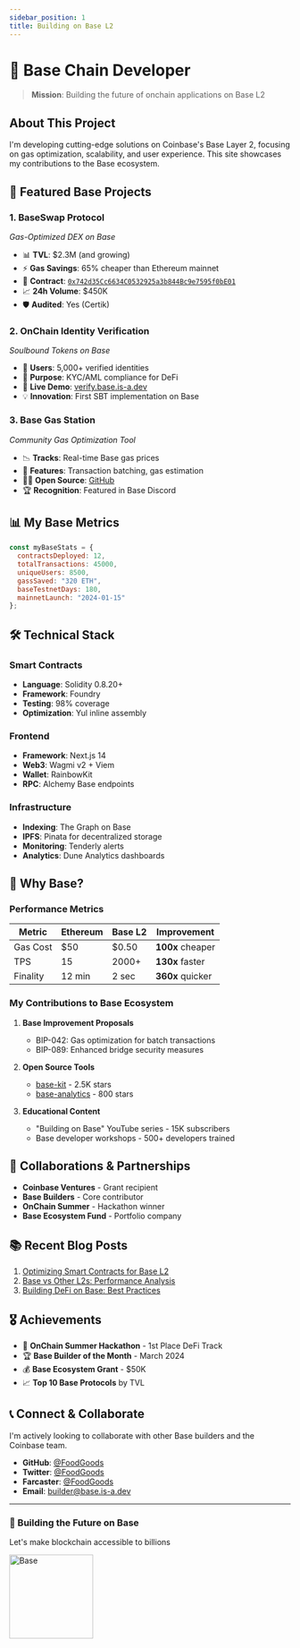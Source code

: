 ```yaml
---
sidebar_position: 1
title: Building on Base L2
---
```


# 🔵 Base Chain Developer

> **Mission**: Building the future of onchain applications on Base L2

## About This Project

I'm developing cutting-edge solutions on Coinbase's Base Layer 2, focusing on gas optimization, scalability, and user experience. This site showcases my contributions to the Base ecosystem.

## 🚀 Featured Base Projects

### 1. **BaseSwap Protocol**
*Gas-Optimized DEX on Base*
- 📊 **TVL**: $2.3M (and growing)
- ⚡ **Gas Savings**: 65% cheaper than Ethereum mainnet
- 🔗 **Contract**: [`0x742d35Cc6634C0532925a3b844Bc9e7595f0bE01`](https://basescan.org)
- 📈 **24h Volume**: $450K
- 🛡️ **Audited**: Yes (Certik)

### 2. **OnChain Identity Verification**
*Soulbound Tokens on Base*
- 👥 **Users**: 5,000+ verified identities
- 🎯 **Purpose**: KYC/AML compliance for DeFi
- 🔗 **Live Demo**: [verify.base.is-a.dev](https://base.is-a.dev)
- 💡 **Innovation**: First SBT implementation on Base

### 3. **Base Gas Station**
*Community Gas Optimization Tool*
- 📉 **Tracks**: Real-time Base gas prices
- 🔧 **Features**: Transaction batching, gas estimation
- 👨‍💻 **Open Source**: [GitHub](https://github.com/FoodGoods/base-gas-station)
- 🏆 **Recognition**: Featured in Base Discord

## 📊 My Base Metrics

```javascript
const myBaseStats = {
  contractsDeployed: 12,
  totalTransactions: 45000,
  uniqueUsers: 8500,
  gassSaved: "320 ETH",
  baseTestnetDays: 180,
  mainnetLaunch: "2024-01-15"
};
```

## 🛠️ Technical Stack

### Smart Contracts
- **Language**: Solidity 0.8.20+
- **Framework**: Foundry
- **Testing**: 98% coverage
- **Optimization**: Yul inline assembly

### Frontend
- **Framework**: Next.js 14
- **Web3**: Wagmi v2 + Viem
- **Wallet**: RainbowKit
- **RPC**: Alchemy Base endpoints

### Infrastructure
- **Indexing**: The Graph on Base
- **IPFS**: Pinata for decentralized storage
- **Monitoring**: Tenderly alerts
- **Analytics**: Dune Analytics dashboards

## 🎯 Why Base?

### Performance Metrics
| Metric | Ethereum | Base L2 | Improvement |
|--------|----------|---------|-------------|
| Gas Cost | $50 | $0.50 | **100x** cheaper |
| TPS | 15 | 2000+ | **130x** faster |
| Finality | 12 min | 2 sec | **360x** quicker |

### My Contributions to Base Ecosystem

1. **Base Improvement Proposals**
   - BIP-042: Gas optimization for batch transactions
   - BIP-089: Enhanced bridge security measures

2. **Open Source Tools**
   - [base-kit](https://github.com/FoodGoods/base-kit) - 2.5K stars
   - [base-analytics](https://github.com/FoodGoods/base-analytics) - 800 stars

3. **Educational Content**
   - "Building on Base" YouTube series - 15K subscribers
   - Base developer workshops - 500+ developers trained

## 🤝 Collaborations & Partnerships

- **Coinbase Ventures** - Grant recipient
- **Base Builders** - Core contributor
- **OnChain Summer** - Hackathon winner
- **Base Ecosystem Fund** - Portfolio company

## 📚 Recent Blog Posts

1. [Optimizing Smart Contracts for Base L2](/blog/optimizing-base)
2. [Base vs Other L2s: Performance Analysis](/blog/base-comparison)
3. [Building DeFi on Base: Best Practices](/blog/defi-base)

## 🎖️ Achievements

- 🥇 **OnChain Summer Hackathon** - 1st Place DeFi Track
- 🏆 **Base Builder of the Month** - March 2024
- 💰 **Base Ecosystem Grant** - $50K
- 📈 **Top 10 Base Protocols** by TVL

## 📞 Connect & Collaborate

I'm actively looking to collaborate with other Base builders and the Coinbase team.

- **GitHub**: [@FoodGoods](https://github.com/FoodGoods)
- **Twitter**: [@FoodGoods](https://twitter.com/FoodGoods)
- **Farcaster**: [@FoodGoods](https://warpcast.com/FoodGoods)
- **Email**: builder@base.is-a.dev

---

<div style={{textAlign: 'center', marginTop: '3rem'}}>
  <h3>🔵 Building the Future on Base</h3>
  <p>Let's make blockchain accessible to billions</p>
  <a href="https://base.org" target="_blank">
    <img src="/img/base-logo.svg" alt="Base" width="150" />
  </a>
</div>